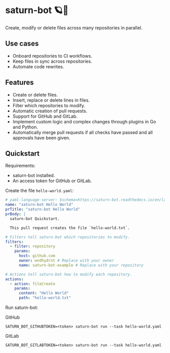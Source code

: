 # saturn-bot 🪐🤖

Create, modify or delete files across many repositories in parallel.

## Use cases

- Onboard repositories to CI workflows.
- Keep files in sync across repositories.
- Automate code rewrites.

## Features

- Create or delete files.
- Insert, replace or delete lines in files.
- Filter which repositories to modify.
- Automatic creation of pull requests.
- Support for GitHub and GitLab.
- Implement custom logic and complex changes through plugins in Go and Python.
- Automatically merge pull requests if all checks have passed and all approvals have been given.

## Quickstart

Requirements:

- saturn-bot installed.
- An access token for GitHub or GitLab.

Create the file `hello-world.yaml`:

```yaml title="hello-world.yaml"
# yaml-language-server: $schema=https://saturn-bot.readthedocs.io/en/latest/schemas/task.schema.json
name: "saturn-bot Hello World"
prTitle: "saturn-bot Hello World"
prBody: |
  saturn-bot Quickstart.

  This pull request creates the file `hello-world.txt`.

# Filters tell saturn-bot which repositories to modify.
filters:
  - filter: repository
    params:
      host: github.com
      owner: wndhydrnt # Replace with your owner
      name: saturn-bot-example # Replace with your repository

# Actions tell saturn-bot how to modify each repository.
actions:
  - action: fileCreate
    params:
      content: "Hello World"
      path: "hello-world.txt"
```

Run saturn-bot:

GitHub

```shell
SATURN_BOT_GITHUBTOKEN=<token> saturn-bot run --task hello-world.yaml
```

GitLab

```shell
SATURN_BOT_GITLABTOKEN=<token> saturn-bot run --task hello-world.yaml
```
